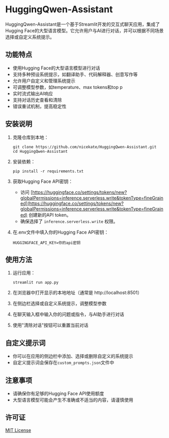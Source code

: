 # HuggingQwen-Assistant

HuggingQwen-Assistant是一个基于Streamlit开发的交互式聊天应用，集成了Hugging Face的大型语言模型。它允许用户与AI进行对话，并可以根据不同场景选择或自定义系统提示。

## 功能特点

- 使用Hugging Face的大型语言模型进行对话
- 支持多种预设系统提示，如翻译助手、代码解释器、创意写作等
- 允许用户自定义和管理系统提示
- 可调整模型参数，如temperature、max tokens和top p
- 实时流式输出AI响应
- 支持对话历史查看和清除
- 错误重试机制，提高稳定性

## 安装说明

1. 克隆仓库到本地：

   ```
   git clone https://github.com/nicekate/HuggingQwen-Assistant.git
   cd HuggingQwen-Assistant
   ```

2. 安装依赖：

   ```
   pip install -r requirements.txt
   ```

3. 获取Hugging Face API密钥：
   - 访问 [https://huggingface.co/settings/tokens/new?globalPermissions=inference.serverless.write&tokenType=fineGrained](https://huggingface.co/settings/tokens/new?globalPermissions=inference.serverless.write&tokenType=fineGrained) 创建新的API token。
   - 确保选择了 `inference.serverless.write` 权限。

4. 在.env文件中填入你的Hugging Face API密钥：

   ```
   HUGGINGFACE_API_KEY=你的api密钥
   ```

## 使用方法

1. 运行应用：

   ```
   streamlit run app.py
   ```

2. 在浏览器中打开显示的本地地址（通常是 http://localhost:8501）

3. 在侧边栏选择或自定义系统提示，调整模型参数

4. 在聊天输入框中输入你的问题或指令，与AI助手进行对话

5. 使用"清除对话"按钮可以重置当前对话

## 自定义提示词

- 你可以在应用的侧边栏中添加、选择或删除自定义的系统提示
- 自定义提示词会保存在`custom_prompts.json`文件中

## 注意事项

- 请确保你有足够的Hugging Face API使用额度
- 大型语言模型可能会产生不准确或不适当的内容，请谨慎使用

## 许可证

[MIT License](LICENSE)
